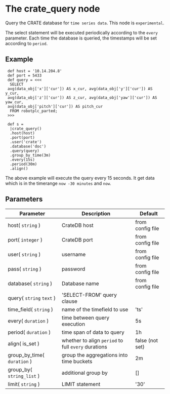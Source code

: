The crate_query node
=====================

Query the CRATE database for `time series data`. This node is `experimental`.

The select statement will be executed periodically according to the `every` parameter.
Each time the database is queried, the timestamps will be set according to `period`.


Example
-------
```dfs
 def host = '10.14.204.8'
 def port = 5433 
 def query = <<<
  SELECT
 avg(data_obj['x']['cur']) AS x_cur, avg(data_obj['y']['cur']) AS y_cur,
 avg(data_obj['z']['cur']) AS z_cur, avg(data_obj['yaw']['cur']) AS yaw_cur,
 avg(data_obj['pitch']['cur']) AS pitch_cur
  FROM robotplc_parted;
 >>>

 def s =
  |crate_query()
  .host(host)
  .port(port)
  .user('crate')
  .database('doc')
  .query(query)
  .group_by_time(3m)
  .every(15s)
  .period(30m)
  .align()

```
 
The above example will execute the query every 15 seconds. It get data which is in the timerange `now -30 minutes` and `now`.

Parameters
----------

Parameter     | Description | Default 
--------------|-------------|---------
host( `string` )| CrateDB host | from config file
port( `integer` )| CrateDB port | from config file
user( `string` )| username| from config file
pass( `string` )|password| from config file
database( `string` )|Database name| from config file
query( `string` `text` )|'SELECT-FROM' query clause
time_field( `string` )|name of the timefield to use |'ts'
every( `duration` )|time between query execution|5s
period( `duration` )|time span of data to query|1h
align( is_set )|whether to align `period` to full `every` durations| false (not set)
group_by_time( `duration` )|group the aggregations into time buckets|2m
group_by( `string_list` )|additional group by|[]
limit( `string` )|LIMIT statement| '30'
